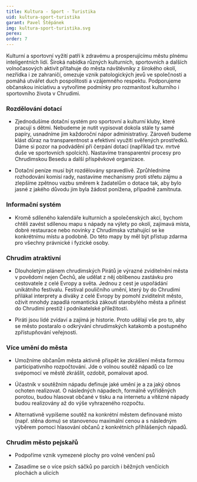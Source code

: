 ```yaml
---
title: Kultura - Sport - Turistika
uid: kultura-sport-turistika
garant: Pavel Štěpánek
img: kultura-sport-turistika.svg
perex: 
order: 7
---
```


Kulturní a sportovní vyžití patří k zdravému a prosperujícímu městu plnému inteligentních lidí. Široká nabídka různých kulturních, sportovních a dalších volnočasových aktivit přitahuje do města návštěvníky z širokého okolí, nezřídka i ze zahraničí, omezuje vznik patologických jevů ve společnosti a pomáhá utvářet duch pospolitosti a vzájemného respektu. Podporujeme občanskou iniciativu a vytvoříme podmínky pro rozmanitost kulturního i sportovního života v Chrudimi.


### Rozdělování dotací

- Zjednodušíme dotační systém pro sportovní a kulturní kluby, které pracují s dětmi. Nebudeme je nutit vypisovat dokola stále ty samé papíry, usnadníme jim každoroční nápor administrativy. Zároveň budeme klást důraz na transparentnost a efektivní využití svěřených prostředků. Dáme si pozor na podvádění při čerpání dotací (například tzv. mrtvé duše ve sportovních spolcích). Nastavíme transparentní procesy pro Chrudimskou Besedu a další příspěvkové organizace. 

- Dotační peníze musí být rozdělovány spravedlivě. Zprůhledníme rozhodování komisí rady, nastavíme mechanismy proti střetu zájmu a zlepšíme zpětnou vazbu směrem k žadatelům o dotace tak, aby bylo jasné z jakého důvodu jim byla žádost ponížena, případně zamítnuta.  

### Informační systém

- Kromě sdíleného kalendáře kulturních a společenských akcí, bychom chtěli zavést sdílenou mapu s nápady na výlety po okolí, zajímavá místa, dobré restaurace nebo novinky z Chrudimska vztahující se ke konkrétnímu místu a podobně. Do této mapy by měl být přístup zdarma pro všechny právnické i fyzické osoby. 

### Chrudim atraktivní

- Dlouholetým plánem chrudimských Pirátů je výrazné zviditelnění města v povědomí nejen Čechů, ale udělat z něj oblíbenou zastávku pro cestovatele z celé Evropy a světa. Jednou z cest je uspořádání unikátního festivalu. Festival pouličního umění, který by do Chrudimi přilákal interprety a diváky z celé Evropy by pomohl zviditelnit město, oživit mnohdy zapadlá romantická zákoutí starobylého města a přinést do Chrudimi prestiž i podnikatelské příležitosti. 

- Piráti jsou lidé zvídaví a zajímá je historie. Proto udělají vše pro to, aby se město postaralo o odkrývání chrudimských katakomb a postupného zpřístupňování veřejnosti. 

### Více umění do města

- Umožníme občanům města aktivně přispět ke zkrášlení města formou participativního rozpočtování. Jde o volnou soutěž nápadů co lze svépomocí ve městě zkrášlit, ozdobit, pomalovat apod.  
- Účastník v soutěžním nápadu definuje jaké umění je a za jaký obnos ochoten realizovat. O následných nápadech, formálně vytříděných porotou, budou hlasovat občané v tisku a na internetu a vítězné nápady budou realizovány až do výše vyhrazeného rozpočtu. 

- Alternativně vypíšeme soutěž na konkrétní městem definované místo (např. stěna domu) se stanovenou maximální cenou a s následným výběrem pomoci hlasování občanů z konkrétních přihlášených nápadů. 

### Chrudim město pejskařů

- Podpoříme vznik vymezené plochy pro volné venčení psů 

- Zasadíme se o více psích sáčků po parcích i běžných venčících plochách a ulicích

